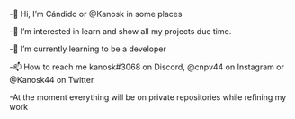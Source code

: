 
-👋 Hi, I’m Cándido or @Kanosk in some places

-👀 I’m interested in learn and show all my projects due time.

-🌱 I’m currently learning to be a developer

-📫 How to reach me kanosk#3068 on Discord, @cnpv44 on Instagram or @Kanosk44 on Twitter

-At the moment everything will be on private repositories while refining my work

<!---
Kanosk/Kanosk is a ✨ special ✨ repository because its `README.md` (this file) appears on your GitHub profile.
You can click the Preview link to take a look at your changes.
--->
